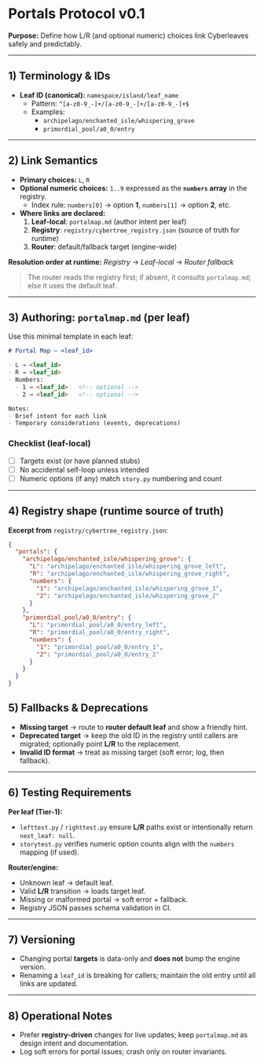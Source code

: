 <!-- Path: C:\Users\Admin\storybook_archipelago\protocols\portals_protocol.md -->

# Portals Protocol v0.1

**Purpose:** Define how L/R (and optional numeric) choices link Cyberleaves safely and predictably.

---

## 1) Terminology & IDs

- **Leaf ID (canonical):** `namespace/island/leaf_name`
  - Pattern: `^[a-z0-9_-]+/[a-z0-9_-]+/[a-z0-9_-]+$`
  - Examples:
    - `archipelago/enchanted_isle/whispering_grove`
    - `primordial_pool/a0_0/entry`

---

## 2) Link Semantics

- **Primary choices:** `L`, `R`
- **Optional numeric choices:** `1..9` expressed as the **`numbers` array** in the registry.
  - Index rule: `numbers[0]` → option **1**, `numbers[1]` → option **2**, etc.
- **Where links are declared:**
  1. **Leaf-local**: `portalmap.md` (author intent per leaf)
  2. **Registry**: `registry/cybertree_registry.json` (source of truth for runtime)
  3. **Router**: default/fallback target (engine-wide)

**Resolution order at runtime:** _Registry_ → _Leaf-local_ → _Router fallback_
> The router reads the registry first; if absent, it consults `portalmap.md`; else it uses the default leaf.

---

## 3) Authoring: `portalmap.md` (per leaf)

Use this minimal template in each leaf:

```markdown
# Portal Map — <leaf_id>

- L → <leaf_id>
- R → <leaf_id>
- Numbers:
  - 1 → <leaf_id>   <!-- optional -->
  - 2 → <leaf_id>   <!-- optional -->

Notes:
- Brief intent for each link
- Temporary considerations (events, deprecations)
```

### Checklist (leaf-local)

- [ ] Targets exist (or have planned stubs)
- [ ] No accidental self-loop unless intended
- [ ] Numeric options (if any) match `story.py` numbering and count

---

## 4) Registry shape (runtime source of truth)

**Excerpt from** `registry/cybertree_registry.json`:

```json
{
  "portals": {
    "archipelago/enchanted_isle/whispering_grove": {
      "L": "archipelago/enchanted_isle/whispering_grove_left",
      "R": "archipelago/enchanted_isle/whispering_grove_right",
      "numbers": {
        "1": "archipelago/enchanted_isle/whispering_grove_1",
        "2": "archipelago/enchanted_isle/whispering_grove_2"
      }
    },
    "primordial_pool/a0_0/entry": {
      "L": "primordial_pool/a0_0/entry_left",
      "R": "primordial_pool/a0_0/entry_right",
      "numbers": {
        "1": "primordial_pool/a0_0/entry_1",
        "2": "primordial_pool/a0_0/entry_2"
      }
    }
  }
}
```

## 5) Fallbacks & Deprecations

- **Missing target** → route to **router default leaf** and show a friendly hint.
- **Deprecated target** → keep the old ID in the registry until callers are migrated; optionally point **L/R** to the replacement.
- **Invalid ID format** → treat as missing target (soft error; log, then fallback).

---

## 6) Testing Requirements

**Per leaf (Tier-1):**
- `lefttest.py` / `righttest.py` ensure **L/R** paths exist or intentionally return `next_leaf: null`.
- `storytest.py` verifies numeric option counts align with the `numbers` mapping (if used).

**Router/engine:**
- Unknown leaf → default leaf.
- Valid **L/R** transition → loads target leaf.
- Missing or malformed portal → soft error + fallback.
- Registry JSON passes schema validation in CI.

---

## 7) Versioning

- Changing portal **targets** is data-only and **does not** bump the engine version.
- Renaming a `leaf_id` is breaking for callers; maintain the old entry until all links are updated.

---

## 8) Operational Notes

- Prefer **registry-driven** changes for live updates; keep `portalmap.md` as design intent and documentation.
- Log soft errors for portal issues; crash only on router invariants.
